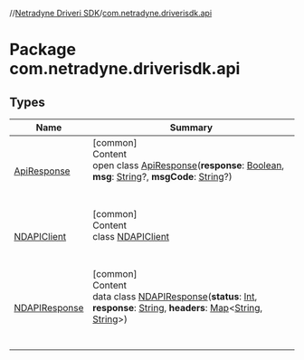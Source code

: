 //[Netradyne Driveri SDK](../index.md)/[com.netradyne.driverisdk.api](index.md)



# Package com.netradyne.driverisdk.api  


## Types  
  
|  Name|  Summary| 
|---|---|
| <a name="com.netradyne.driverisdk.api/ApiResponse///PointingToDeclaration/"></a>[ApiResponse](-api-response/index.md)| <a name="com.netradyne.driverisdk.api/ApiResponse///PointingToDeclaration/"></a>[common]  <br>Content  <br>open class [ApiResponse](-api-response/index.md)(**response**: [Boolean](https://kotlinlang.org/api/latest/jvm/stdlib/kotlin/-boolean/index.html), **msg**: [String](https://kotlinlang.org/api/latest/jvm/stdlib/kotlin/-string/index.html)?, **msgCode**: [String](https://kotlinlang.org/api/latest/jvm/stdlib/kotlin/-string/index.html)?)  <br><br><br>
| <a name="com.netradyne.driverisdk.api/NDAPIClient///PointingToDeclaration/"></a>[NDAPIClient](-n-d-a-p-i-client/index.md)| <a name="com.netradyne.driverisdk.api/NDAPIClient///PointingToDeclaration/"></a>[common]  <br>Content  <br>class [NDAPIClient](-n-d-a-p-i-client/index.md)  <br><br><br>
| <a name="com.netradyne.driverisdk.api/NDAPIResponse///PointingToDeclaration/"></a>[NDAPIResponse](-n-d-a-p-i-response/index.md)| <a name="com.netradyne.driverisdk.api/NDAPIResponse///PointingToDeclaration/"></a>[common]  <br>Content  <br>data class [NDAPIResponse](-n-d-a-p-i-response/index.md)(**status**: [Int](https://kotlinlang.org/api/latest/jvm/stdlib/kotlin/-int/index.html), **response**: [String](https://kotlinlang.org/api/latest/jvm/stdlib/kotlin/-string/index.html), **headers**: [Map](https://kotlinlang.org/api/latest/jvm/stdlib/kotlin.collections/-map/index.html)<[String](https://kotlinlang.org/api/latest/jvm/stdlib/kotlin/-string/index.html), [String](https://kotlinlang.org/api/latest/jvm/stdlib/kotlin/-string/index.html)>)  <br><br><br>

